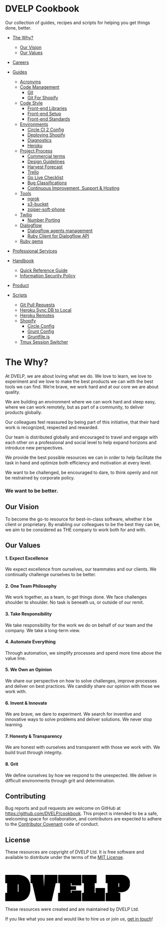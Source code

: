 # DVELP Cookbook

Our collection of guides, recipes and scripts for helping you get things done,
better.

- [The Why?](#the-why)

  - [Our Vision](#our-vision)
  - [Our Values](#our-values)

- [Careers](/careers)

- [Guides](/guides)
  - [Acronyms](/guides/acronyms.md)
  - [Code Management](/guides/code-management)
    - [Git](/guides/code-management/git.md)
    - [Git For Shopify](/guides/code-management/git-shopify.md)
  - [Code Style](/guides/code-style)
    - [Front-end Libraries](/guides/code-style/frontend-libraries.md)
    - [Front-end Setup](/guides/code-style/frontend-setup.md)
    - [Front-end Standards](/guides/code-style/frontend-standards.md)
  - [Environments](/guides/environments)
    - [Circle CI 2 Config](/guides/environments/circle-ci-2.md)
    - [Deploying Shopify](/guides/environments/deploying-shopify.md)
    - [Diagnostics](/guides/environments/diagnostics.md)
    - [Heroku](/guides/environments/heroku-pipeline.md)
  - [Project Process](/guides/project-process/Readme.md)
    - [Commercial terms](/guides/project-process/commercial-terms.md)
    - [Design Guidelines](/guides/project-process/design-guidelines.md)
    - [Harvest Forecast](/guides/project-process/harvest-forecast.md)
    - [Trello](/guides/project-process/trello.md)
    - [Go Live Checklist](/guides/project-process/go-live-checklist.md)
    - [Bug Classifications](/guides/project-process/bug-classifications.md)
    - [Continuous Improvement, Support & Hosting](/guides/project-process/continuous-improvement-support-and-hosting.md)
  - [Tools](/guides/tools)
    - [ngrok](/guides/tools/ngrok.md)
    - [s3-bucket](/guides/tools/s3-bucket.md)
    - [zoiper-soft-phone](/guides/tools/zoiper-soft-phone.md)
  - [Twilio](/guides/twilio)
    - [Number Porting](/guides/twilio/number-porting.md)
  - [Dialogflow](/guides/dialogflow)
    - [Dialogflow agents management](/guides/dialogflow/agents-management.md)
    - [Ruby Client for Dialogflow API](/guides/dialogflow/ruby-client-for-dialogflow-api.md)
  - [Ruby gems](/guides/ruby-gems)

- [Professional Services](/professional-services)

- [Handbook](/handbook)
  - [Quick Reference Guide](/handbook/quick-reference.md)
  - [Information Security Policy](/handbook/information-security/README.md)

- [Product](/product-org)

- [Scripts](/scripts)
  - [Git Pull Requests](/scripts/git_merge_pull_request.sh)
  - [Heroku Sync DB to Local](/scripts/heroku_sync_db_to_local.sh)
  - [Heroku Remotes](/scripts/git_heroku_add.sh)
  - [Shopify](/scripts/shopify)
    - [Circle Config](/scripts/shopify/circle.yml)
    - [Grunt Config](/scripts/shopify/config.yml)
    - [Gruntfile.js](/scripts/shopify/gruntfile.js)
  - [Tmux Session Switcher](/scripts/tmux-session-switch.sh)

# The Why?

At DVELP, we are about loving what we do. We love to learn, we love to
experiment and we love to make the best products we can with the best tools we
can find. We’re brave, we work hard and at our core we are about quality.

We are building an environment where we can work hard and sleep easy, where we
can work remotely, but as part of a community, to deliver products globally.

Our colleagues feel reassured by being part of this initiative, that their hard
work is recognized, respected and rewarded.

Our team is distributed globally and encouraged to travel and engage with each
other on a professional and social level to help expand horizons and introduce
new perspectives.

We provide the best possible resources we can in order to help facilitate the
task in hand and optimize both efficiency and motivation at every level.

We want to be challenged, be encouraged to dare, to think openly and not be
restrained by corporate policy.

### We want to be better.

## Our Vision

To become the go-to resource for best-in-class software, whether it be client or
proprietary. By enabling our colleagues to be the best they can be, we aim to be
considered as THE company to work both for and with.

## Our Values

#### 1. Expect Excellence

We expect excellence from ourselves, our teammates and our clients. We
continually challenge ourselves to be better.

#### 2. One Team Philosophy

We work together, as a team, to get things done. We face challenges shoulder to
shoulder. No task is beneath us, or outside of our remit.

#### 3. Take Responsibility

We take responsibility for the work we do on behalf of our team and the company.
We take a long-term view.

#### 4. Automate Everything

Through automation, we simplify processes and spend more time above the value
line.

#### 5. We Own an Opinion

We share our perspective on how to solve challenges, improve processes and
deliver on best practices. We candidly share our opinion with those we work with.

#### 6. Invent & Innovate

We are brave, we dare to experiment. We search for inventive and innovative ways
to solve problems and deliver solutions. We never stop learning.

#### 7. Honesty & Transparency

We are honest with ourselves and transparent with those we work with. We build
trust through integrity.

#### 8. Grit

We define ourselves by how we respond to the unexpected. We deliver in difficult
environments through grit and determination.

## Contributing

Bug reports and pull requests are welcome on GitHub at https://github.com/DVELP/cookbook. This project is intended to be a safe, welcoming space for collaboration, and contributors are expected to adhere to the [Contributor Covenant](http://contributor-covenant.org/) code of conduct.

## License

These resources are copyright of DVELP Ltd. It is free software and available to distribute under the terms of the [MIT License](http://opensource.org/licenses/MIT).

<br></br>
[![alt text](https://raw.githubusercontent.com/DVELP/cookbook/master/assets/dvelp-logo.png "DVELP logo")](http://dvelp.co.uk)

These resources were created and are maintained by DVELP Ltd.

If you like what you see and would like to hire us or join us, [get in touch](http://dvelp.co.uk)!
